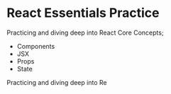 # React Essentials Practice

Practicing and diving deep into React Core Concepts; 
- Components
- JSX
- Props
- State

Practicing and diving deep into Re